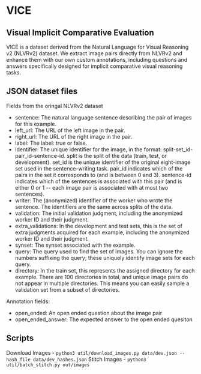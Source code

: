 # VICE
## Visual Implicit Comparative Evaluation

VICE is a dataset derived from the Natural Language for Visual Reasoning v2 (NLVRv2) dataset. We extract image pairs directly from NLVRv2 and enhance them with our own custom annotations, including questions and answers specifically designed for implicit comparative visual reasoning tasks.

## JSON dataset files
Fields from the oringal NLVRv2 dataset
- sentence: The natural language sentence describing the pair of images for this example.
- left_url: The URL of the left image in the pair.
- right_url: The URL of the right image in the pair.
- label: The label: true or false.
- identifier: The unique identifier for the image, in the format: split-set_id-pair_id-sentence-id. split is the split of the data (train, test, or development). set_id is the unique identifier of the original eight-image set used in the sentence-writing task. pair_id indicates which of the pairs in the set it corresponds to (and is between 0 and 3). sentence-id indicates which of the sentences is associated with this pair (and is either 0 or 1 -- each image pair is associated with at most two sentences).
- writer: The (anonymized) identifier of the worker who wrote the sentence. The identifiers are the same across splits of the data.
- validation: The initial validation judgment, including the anonymized worker ID and their judgment.
- extra_validations: In the development and test sets, this is the set of extra judgments acquired for each example, including the anonymized worker ID and their judgment.
- synset: The synset associated with the example.
- query: The query used to find the set of images. You can ignore the numbers suffixing the query; these uniquely identify image sets for each query.
- directory: In the train set, this represents the assigned directory for each example. There are 100 directories in total, and unique image pairs do not appear in multiple directories. This means you can easily sample a validation set from a subset of directories.

Annotation fields:
- open_ended: An open ended question about the image pair
- open_ended_answer: The expected answer to the open ended quesiton

## Scripts
Download Images - `python3 util/download_images.py data/dev.json --hash_file data/dev_hashes.json` 
Stitch Images - `python3 util/batch_stitch.py out/images`